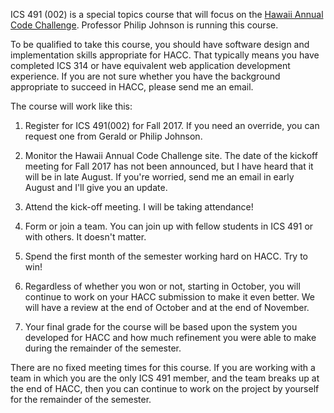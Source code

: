 ICS 491 (002) is a special topics course that will focus on the [Hawaii Annual Code Challenge](http://hacc.hawaii.gov/). Professor Philip Johnson is running this course. 

To be qualified to take this course, you should have software design and implementation skills appropriate for HACC.  That typically means you have completed ICS 314 or have equivalent web application development experience.  If you are not sure whether you have the background appropriate to succeed in HACC, please send me an email. 

The course will work like this:

1. Register for ICS 491(002) for Fall 2017.  If you need an override, you can request one from Gerald or Philip Johnson.

2. Monitor the Hawaii Annual Code Challenge site. The date of the kickoff meeting for Fall 2017 has not been announced, but I have heard that it will be in late August.  If you're worried, send me an email in early August and I'll give you an update.

3. Attend the kick-off meeting. I will be taking attendance!

4. Form or join a team.  You can join up with fellow students in ICS 491 or with others. It doesn't matter.

5. Spend the first month of the semester working hard on HACC. Try to win! 

6. Regardless of whether you won or not, starting in October, you will continue to work on your HACC submission to make it even better. We will have a review at the end of October and at the end of November. 

7. Your final grade for the course will be based upon the system you developed for HACC and how much refinement you were able to make during the remainder of the semester.

There are no fixed meeting times for this course.   If you are working with a team in which you are the only ICS 491 member, and the team breaks up at the end of HACC, then you can continue to work on the project by yourself for the remainder of the semester. 


 
